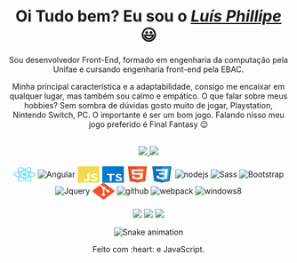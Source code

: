 <div>
  <h1 align="center">Oi Tudo bem? Eu sou o <a href="https://www.linkedin.com/in/lu%C3%ADs-phillipe-nunes-dalilla-082595167"><i>Luís Phillipe</i></a> 😃️</h1>
  <p align="center">Sou desenvolvedor Front-End, formado em engenharia da computação pela Unifae e cursando engenharia front-end pela EBAC. 
  <br>
  <p align="center" >Minha principal característica e a adaptabilidade, consigo me encaixar em qualquer lugar, mas também sou calmo e empático.
O que falar sobre meus hobbies? Sem sombra de dúvidas gosto muito de jogar, Playstation, Nintendo Switch, PC. O importante é ser um bom jogo. Falando nisso meu jogo preferido é Final Fantasy 😉️</h2>
</div>
 <br>

<div align="center">
  <a href="https://github.com/Legatario">
    <img height="150em" src="https://github-readme-stats.vercel.app/api?username=legatario&count_private=true&include_all_commits=true&show_icons=true&theme=dracula&hide_border=false&show_owner=true"/>
    <img height="150em" src="https://github-readme-stats.vercel.app/api/top-langs/?username=legatario&theme=dracula&hide_border=false&&layout=compact"/>
  </a>
</div>

<div align="center" valign="top"><br>
  <img align="center" alt="React" height="30" width="40" src="https://raw.githubusercontent.com/devicons/devicon/master/icons/react/react-original.svg">
  <img align="center" alt="Angular" height="30" width="40" src="https://cdn.jsdelivr.net/gh/devicons/devicon/icons/angularjs/angularjs-original.svg">
  <img align="center" alt="Js" height="30" width="40" src="https://raw.githubusercontent.com/devicons/devicon/master/icons/javascript/javascript-plain.svg">
  <img align="center" alt="Js" height="30" width="40" src="https://raw.githubusercontent.com/devicons/devicon/master/icons/typescript/typescript-plain.svg">
  <img align="center" alt="HTML" height="30" width="40" src="https://raw.githubusercontent.com/devicons/devicon/master/icons/html5/html5-original.svg">
  <img align="center" alt="CSS" height="30" width="40" src="https://raw.githubusercontent.com/devicons/devicon/master/icons/css3/css3-original.svg">
  <img align="center" alt="nodejs" height="30" width="40" src="https://cdn.worldvectorlogo.com/logos/nodejs-icon.svg">
  <img align="center" alt="Sass" height="30" width="40" src="https://cdn.jsdelivr.net/gh/devicons/devicon/icons/sass/sass-original.svg">
  <img align="center" alt="Bootstrap" height="30" width="40" src="https://cdn.jsdelivr.net/gh/devicons/devicon/icons/bootstrap/bootstrap-original.svg">
   <img align="center" alt="Jquery" height="30" width="40" src="https://cdn.jsdelivr.net/gh/devicons/devicon/icons/jquery/jquery-original.svg">
  <img align="center" alt="git" height="30" width="40" src="https://raw.githubusercontent.com/devicons/devicon/master/icons/git/git-original.svg">
  <img align="center" alt="github" height="35" width="35" src="https://cdn.jsdelivr.net/gh/devicons/devicon/icons/github/github-original.svg">
  <img align="center" alt="webpack" height="35" width="35" src="https://cdn.jsdelivr.net/gh/devicons/devicon/icons/webpack/webpack-original.svg"">
  <img align="center" alt="windows8" height="30" width="40" src="https://cdn.jsdelivr.net/gh/devicons/devicon/icons/windows8/windows8-original.svg">
</div><br>

<div align="center">
  <a href="https://www.instagram.com/luisdalilla/" target="_blank"><img src="https://img.shields.io/badge/-Instagram-%23E4405F?style=for-the-badge&logo=instagram&logoColor=white" target="_blank"></a>
  <a href="https://www.linkedin.com/in/lu%C3%ADs-phillipe-nunes-dalilla-082595167/" target="_blank"><img src="https://img.shields.io/badge/-LinkedIn-%230077B5?style=for-the-badge&logo=linkedin&logoColor=white" target="_blank"></a> 
  <a href="l.phillipe;d@gmail.com"><img src="https://img.shields.io/badge/-Gmail-%23333?style=for-the-badge&logo=gmail&logoColor=white" target="_blank"></a>
</div>

<div align="center">
  
  ![Snake animation](https://github.com/Legatario/Legatario/blob/output/github-contribution-grid-snake.svg)
  
</div>

<div align="center">
  <p>Feito com :heart: e JavaScript.</p>
</div>



